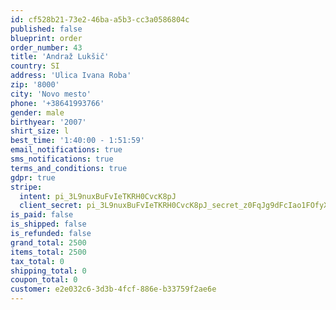 ```yaml
---
id: cf528b21-73e2-46ba-a5b3-cc3a0586804c
published: false
blueprint: order
order_number: 43
title: 'Andraž Lukšič'
country: SI
address: 'Ulica Ivana Roba'
zip: '8000'
city: 'Novo mesto'
phone: '+38641993766'
gender: male
birthyear: '2007'
shirt_size: l
best_time: '1:40:00 - 1:51:59'
email_notifications: true
sms_notifications: true
terms_and_conditions: true
gdpr: true
stripe:
  intent: pi_3L9nuxBuFvIeTKRH0CvcK8pJ
  client_secret: pi_3L9nuxBuFvIeTKRH0CvcK8pJ_secret_z0FqJg9dFcIao1FOfyXezreg0
is_paid: false
is_shipped: false
is_refunded: false
grand_total: 2500
items_total: 2500
tax_total: 0
shipping_total: 0
coupon_total: 0
customer: e2e032c6-3d3b-4fcf-886e-b33759f2ae6e
---
```

